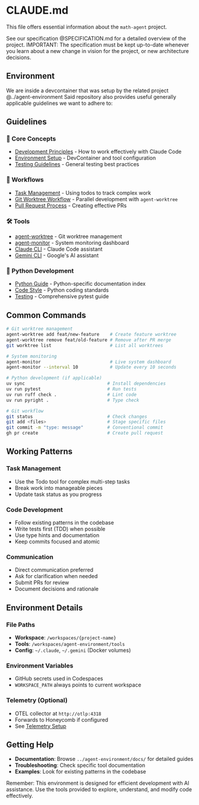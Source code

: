 # CLAUDE.md

This file offers essential information about the `math-agent` project.

See our specification @SPECIFICATION.md for a detailed overview of the project.
IMPORTANT: The specification must be kept up-to-date whenever you learn about a new change in vision for the project, or new architecture decisions.

## Environment
We are inside a devcontainer that was setup by the related project @../agent-environment
Said repository also provides useful generally applicable guidelines we want to adhere to:

## Guidelines

### 📁 Core Concepts
- [Development Principles](../agent-environment/docs/development/principles.md) - How to work effectively with Claude Code
- [Environment Setup](../agent-environment/docs/development/environment-setup.md) - DevContainer and tool configuration
- [Testing Guidelines](../agent-environment/docs/development/testing.md) - General testing best practices

### 🔄 Workflows
- [Task Management](../agent-environment/docs/workflows/task-management.md) - Using todos to track complex work
- [Git Worktree Workflow](../agent-environment/docs/workflows/git-worktree.md) - Parallel development with `agent-worktree`
- [Pull Request Process](../agent-environment/docs/workflows/pull-requests.md) - Creating effective PRs

### 🛠️ Tools
- [agent-worktree](../agent-environment/docs/tools/agent-worktree.md) - Git worktree management
- [agent-monitor](../agent-environment/docs/tools/agent-monitor.md) - System monitoring dashboard
- [Claude CLI](../agent-environment/docs/tools/claude.md) - Claude Code assistant
- [Gemini CLI](../agent-environment/docs/tools/gemini-cli.md) - Google's AI assistant

### 🐍 Python Development
- [Python Guide](../agent-environment/docs/python/README.md) - Python-specific documentation index
- [Code Style](../agent-environment/docs/python/code-style.md) - Python coding standards
- [Testing](../agent-environment/docs/python/testing.md) - Comprehensive pytest guide


## Common Commands

```bash
# Git worktree management
agent-worktree add feat/new-feature    # Create feature worktree
agent-worktree remove feat/old-feature # Remove after PR merge
git worktree list                      # List all worktrees

# System monitoring
agent-monitor                          # Live system dashboard
agent-monitor --interval 10            # Update every 10 seconds

# Python development (if applicable)
uv sync                               # Install dependencies
uv run pytest                         # Run tests
uv run ruff check .                   # Lint code
uv run pyright .                      # Type check

# Git workflow
git status                            # Check changes
git add <files>                       # Stage specific files
git commit -m "type: message"         # Conventional commit
gh pr create                          # Create pull request
```

## Working Patterns

### Task Management
- Use the Todo tool for complex multi-step tasks
- Break work into manageable pieces
- Update task status as you progress

### Code Development
- Follow existing patterns in the codebase
- Write tests first (TDD) when possible
- Use type hints and documentation
- Keep commits focused and atomic

### Communication
- Direct communication preferred
- Ask for clarification when needed
- Submit PRs for review
- Document decisions and rationale

## Environment Details

### File Paths
- **Workspace**: `/workspaces/{project-name}`
- **Tools**: `/workspaces/agent-environment/tools`
- **Config**: `~/.claude`, `~/.gemini` (Docker volumes)

### Environment Variables
- GitHub secrets used in Codespaces
- `WORKSPACE_PATH` always points to current workspace

### Telemetry (Optional)
- OTEL collector at `http://otlp:4318`
- Forwards to Honeycomb if configured
- See [Telemetry Setup](../agent-environment/docs/setup/telemetry-configuration.md)

## Getting Help

- **Documentation**: Browse `../agent-environment/docs/` for detailed guides
- **Troubleshooting**: Check specific tool documentation
- **Examples**: Look for existing patterns in the codebase

Remember: This environment is designed for efficient development with AI assistance. Use the tools provided to explore, understand, and modify code effectively.